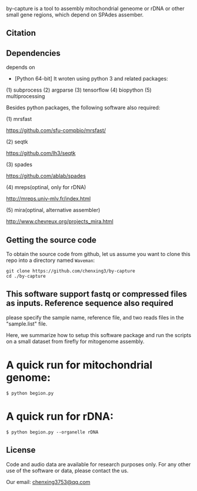by-capture is a tool to assembly mitochondrial geneome or rDNA or other small gene regions, which depend on SPAdes assember.

## Citation


## Dependencies
depends on 
+ [Python 64-bit]
It wroten using python 3 and related packages:

(1) subprocess
(2) argparse
(3) tensorflow
(4) biopython
(5) multiprocessing



Besides python packages, the following software also required:

(1) mrsfast

https://github.com/sfu-compbio/mrsfast/

(2) seqtk

https://github.com/lh3/seqtk

(3) spades

https://github.com/ablab/spades

(4) mreps(optinal, only for rDNA)

http://mreps.univ-mlv.fr/index.html

(5) mira(optinal, alternative assembler)

http://www.chevreux.org/projects_mira.html


## Getting the source code

To obtain the source code from github, let us assume you want to clone this repo into a
directory named `Waveman`:

    git clone https://github.com/chenxing3/by-capture
    cd ./by-capture
    
## This software support fastq or compressed files as inputs. Reference sequence also required

please specify the sample name, reference file, and two reads files in the "sample.list" file.

Here, we summarize how to setup this software package and run the scripts on a small dataset from firefly for mitogenome assembly.


# A quick run for mitochondrial genome:

    $ python begion.py 

# A quick run for rDNA:

    $ python begion.py --organelle rDNA



## License
Code and audio data are available for research purposes only. For any other use of the software or data, please contact the us.

Our email: chenxing3753@qq.com
